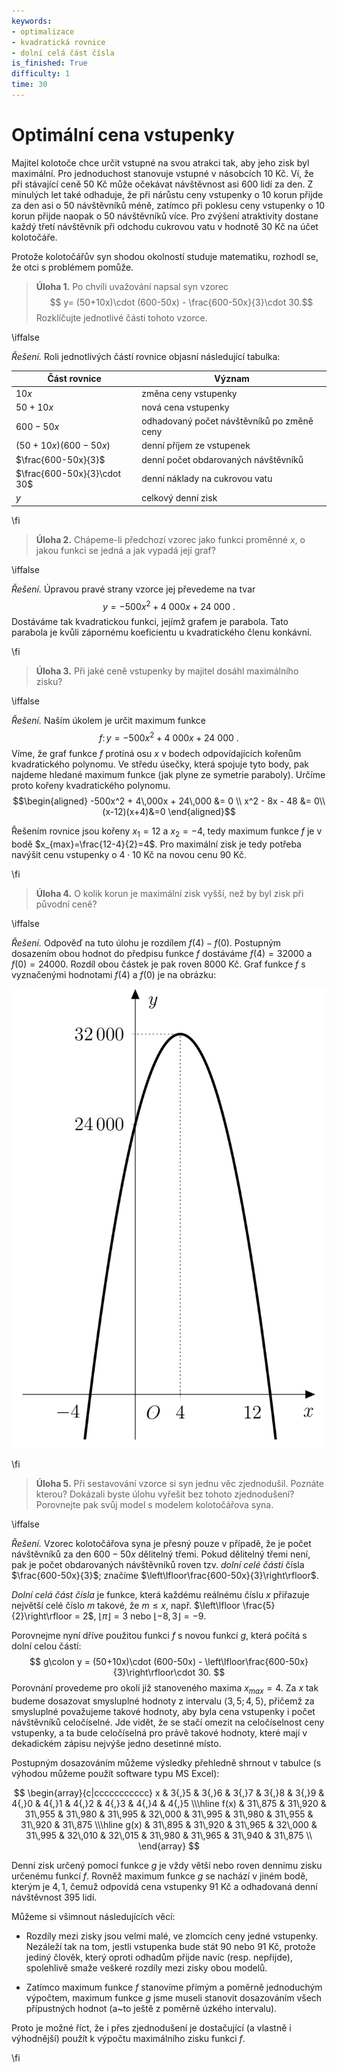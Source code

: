 ```yaml
---
keywords:
- optimalizace
- kvadratická rovnice
- dolní celá část čísla
is_finished: True
difficulty: 1
time: 30
---
```


# Optimální cena vstupenky

Majitel kolotoče chce určit vstupné na svou atrakci 
tak, aby jeho zisk byl maximální. 
Pro jednoduchost stanovuje vstupné v násobcích 10 Kč. 
Ví, že při stávající ceně 50 Kč může očekávat návštěvnost asi 
600 lidí za den. Z minulých let také odhaduje, že 
při nárůstu ceny vstupenky o 10 korun přijde za den 
asi o 50 návštěvníků méně, zatímco při poklesu ceny 
vstupenky o 10 korun přijde naopak o 50 návštěvníků 
více.
Pro zvýšení atraktivity dostane každý třetí 
návštěvník při odchodu cukrovou vatu v hodnotě 30 
Kč na účet kolotočáře. 

Protože kolotočářův syn shodou okolností studuje matematiku, rozhodl
se, že otci s problémem pomůže.

>**Úloha 1.** Po chvíli uvažování napsal syn vzorec 
>$$ y= (50+10x)\cdot (600-50x) - \frac{600-50x}{3}\cdot 30.$$
>Rozklíčujte jednotlivé části tohoto vzorce.

\iffalse

*Řešení.* Roli jednotlivých částí rovnice objasní následující tabulka:

| Část rovnice  | Význam | 
| ------------- | ------------- | 
| $10x$ |  změna ceny vstupenky  | 
| $50+10x$  | nová cena vstupenky  | 
| $600-50x$  | odhadovaný počet návštěvníků po změně ceny | 
| $(50+10x)(600-50x)$ | denní příjem ze vstupenek  | 
| $\frac{600-50x}{3}$  | denní počet obdarovaných návštěvníků | 
| $\frac{600-50x}{3}\cdot 30$  | denní náklady na cukrovou vatu  | 
| $y$  | celkový denní zisk  | 

\fi

>**Úloha 2.** Chápeme-li předchozí vzorec jako funkci 
>proměnné $x$, o jakou funkci se jedná a jak vypadá její 
>graf?

\iffalse

*Řešení.* Úpravou pravé strany vzorce jej převedeme na tvar
$$
y=-500x^2+4\ 000x+24\ 000\ .
$$ 
Dostáváme tak kvadratickou funkci,
jejímž grafem je parabola. Tato parabola je kvůli zápornému
koeficientu u kvadratického členu konkávní.

\fi

>**Úloha 3.** Při jaké ceně vstupenky by majitel dosáhl maximálního zisku?

\iffalse

*Řešení.* Naším úkolem je určit maximum funkce
$$f\colon y=-500x^2+4\ 000x+24\ 000\ .$$
Víme, že graf funkce $f$ 
protíná osu $x$ v bodech odpovídajících kořenům 
kvadratického polynomu. Ve středu úsečky, která spojuje 
tyto body, pak najdeme hledané maximum funkce (jak plyne ze 
symetrie paraboly). Určíme proto kořeny kvadratického polynomu.
$$\begin{aligned}
-500x^2 + 4\,000x + 24\,000 &= 0 \\
x^2 - 8x - 48 &= 0\\
(x-12)(x+4)&=0
\end{aligned}$$

Řešením rovnice jsou kořeny $x_1=12$ a $x_2=-4$, tedy maximum funkce
$f$ je v bodě $x_{max}=\frac{12-4}{2}=4$. Pro maximální zisk je tedy potřeba navýšit cenu vstupenky o $4\cdot 10\ \text{Kč}$
na novou cenu $90\ \text{Kč}$.

\fi

>**Úloha 4.** O kolik korun je maximální zisk vyšší, než by byl zisk
>při původní ceně?

\iffalse

*Řešení.* Odpověď na tuto úlohu je rozdílem $f(4)-f(0)$. Postupným
dosazením obou hodnot do předpisu funkce $f$ dostáváme $f(4)=32 000$
a $f(0)=24 000$. Rozdíl obou částek je pak roven
$8 000\ \text{Kč}$.
Graf funkce $f$ s vyznačenými hodnotami $f(4)$ a $f(0)$
je na obrázku:

![Graf funkce zisku](math4you_00012.jpg)

\fi

>**Úloha 5.** Při sestavování vzorce si syn jednu věc zjednodušil. 
>Poznáte kterou? Dokázali byste úlohu vyřešit bez tohoto zjednodušení? 
>Porovnejte pak svůj model s modelem kolotočářova syna.

\iffalse

*Řešení.* Vzorec kolotočářova syna je přesný pouze v případě, že je 
počet návštěvníků za den $600-50x$ dělitelný třemi. Pokud dělitelný
třemi není, pak je počet obdarovaných návštěvníků roven 
tzv. *dolní celé části* čísla $\frac{600-50x}{3}$; značíme $\left\lfloor\frac{600-50x}{3}\right\rfloor$. 

*Dolní celá část čísla* je funkce, která každému reálnému číslu $x$
přiřazuje největší celé číslo $m$ takové, že $m\leq x$,
např. $\left\lfloor \frac{5}{2}\right\rfloor = 2$, $\left\lfloor
\pi\right\rfloor = 3$ nebo $\left\lfloor -8{,}3\right\rfloor = -9$.

Porovnejme nyní dříve použitou funkci $f$ s novou funkcí $g$, která
počítá s dolní celou částí:
$$
g\colon y = (50+10x)\cdot (600-50x) - \left\lfloor\frac{600-50x}{3}\right\rfloor\cdot 30.
$$
Porovnání provedeme pro okolí již stanoveného maxima $x_{max}=4$. Za
$x$ tak budeme dosazovat smysluplné hodnoty z intervalu $\langle
3{,}5;4{,}5 \rangle$, přičemž za smysluplné považujeme takové hodnoty,
aby byla cena vstupenky i počet návštěvníků celočíselné. Jde vidět, že
se stačí omezit na celočíselnost ceny vstupenky, a ta bude celočíselná
pro právě takové hodnoty, které mají v dekadickém zápisu nejvýše jedno
desetinné místo.

Postupným dosazováním můžeme výsledky přehledně shrnout v tabulce (s
výhodou můžeme použít software typu MS Excel):

$$
\begin{array}{c|ccccccccccc}
x & 3{,}5 & 3{,}6 & 3{,}7 & 3{,}8 & 3{,}9 & 4{,}0 & 4{,}1 & 4{,}2 & 4{,}3 & 4{,}4 & 4{,}5 \\\hline
f(x) & 31\,875 & 31\,920 & 31\,955 & 31\,980 & 31\,995 & 32\,000 & 31\,995 & 31\,980 & 31\,955 & 31\,920 & 31\,875 \\\hline
g(x) & 31\,895 & 31\,920 & 31\,965 & 32\,000 & 31\,995 & 32\,010 & 32\,015 & 31\,980 & 31\,965 & 31\,940 & 31\,875 \\
\end{array}
$$

Denní zisk určený pomocí funkce $g$ je vždy větší nebo roven dennímu 
zisku určenému funkcí $f$. Rovněž maximum funkce $g$ se nachází v jiném 
bodě, kterým je $4{,}1$, čemuž odpovídá cena vstupenky $91\ \text{Kč}$ a 
odhadovaná denní návštěvnost 395 lidí. 

Můžeme si všimnout následujících věcí:

- Rozdíly mezi zisky jsou velmi malé, ve zlomcích ceny jedné vstupenky. 
Nezáleží tak na tom, jestli vstupenka bude stát 90 nebo 91 Kč, protože 
jediný člověk, který oproti odhadům přijde navíc (resp. nepřijde), 
spolehlivě smaže veškeré rozdíly mezi zisky obou modelů.

- Zatímco maximum funkce $f$ stanovíme přímým a poměrně jednoduchým 
výpočtem, maximum funkce $g$ jsme museli stanovit dosazováním všech 
přípustných hodnot (a~to ještě z poměrně úzkého intervalu).

Proto je možné říct, že i přes zjednodušení je dostačující (a vlastně
i výhodnější) použít k výpočtu maximálního zisku funkci $f$.

\fi
